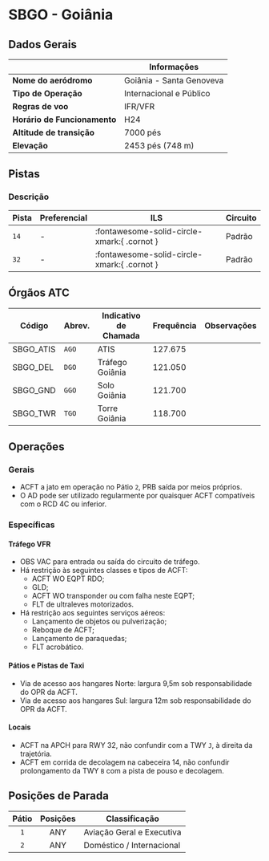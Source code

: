 # SBGO - Goiânia

## Dados Gerais

|                              | Informações                          |
|------------------------------|--------------------------------------|
| **Nome do aeródromo**        | Goiânia - Santa Genoveva             |
| **Tipo de Operação**         | Internacional e Público              |
| **Regras de voo**            | IFR/VFR                              |
| **Horário de Funcionamento** | H24                                  |
| **Altitude de transição**    | 7000 pés                             |
| **Elevação**                 | 2453 pés (748 m)                     |

## Pistas

### Descrição

| Pista | Preferencial  | ILS                             | Circuito   |
|-------|---------------|---------------------------------|------------|
| `14`  | - | :fontawesome-solid-circle-xmark:{ .cornot } | Padrão     |
| `32`  | - | :fontawesome-solid-circle-xmark:{ .cornot } | Padrão     |

<!--
### Configurações

| Configuração | Decolagem   | Pouso       | Observações                                                                                     |
| ------------ | ----------- | ----------- | ----------------------------------------------------------------------------------------------- |
| **LESTE**    | `11L` `11R` | `11L` `11R` | Prioriza-se a `11L` nas saídas para o setor **NORTE** e a `11R` nas saídas para o setor **SUL** |
| **OESTE**    | `29L` `29R` | `29L` `29R` | Prioriza-se a `29R` nas saídas para o setor **NORTE** e a `29L` nas saídas para o setor **SUL** |
-->

## Órgãos ATC

| Código     | Abrev. | Indicativo de Chamada | Frequência | Observações |
| ---------- | ------ | --------------------- | ---------- | ----------- |
| SBGO_ATIS  | `AGO`  | ATIS                  | 127.675    |             |
| SBGO_DEL   | `DGO`  | Tráfego Goiânia       | 121.050    |             |
| SBGO_GND   | `GGO`  | Solo Goiânia          | 121.700    |             |
| SBGO_TWR   | `TGO`  | Torre Goiânia         | 118.700    |             |

## Operações

### Gerais

- ACFT a jato em operação no Pátio `2`, PRB saída por meios próprios.
- O AD pode ser utilizado regularmente por quaisquer ACFT compatíveis com o RCD 4C ou inferior.

### Específicas

#### Tráfego VFR

- OBS VAC para entrada ou saída do circuito de tráfego.
- Há restrição às seguintes classes e tipos de ACFT:
    - ACFT WO EQPT RDO;
    - GLD;
    - ACFT WO transponder ou com falha neste EQPT;
    - FLT de ultraleves motorizados.
- Há restrição aos seguintes serviços aéreos:
    - Lançamento de objetos ou pulverização;
    - Reboque de ACFT;
    - Lançamento de paraquedas;
    - FLT acrobático.

#### Pátios e Pistas de Taxi

- Via de acesso aos hangares Norte: largura 9,5m sob responsabilidade do OPR da ACFT.
- Via de acesso aos hangares Sul: largura 12m sob responsabilidade do OPR da ACFT.

#### Locais

- ACFT na APCH para RWY 32, não confundir com a TWY `J`, à direita da trajetória.
- ACFT em corrida de decolagem na cabeceira 14, não confundir prolongamento da TWY `B` com a pista de pouso e decolagem.

## Posições de Parada

| Pátio     | Posições  | Classificação             |
|:---------:|:---------:|---------------------------|
| `1`       | ANY       | Aviação Geral e Executiva |
| `2`       | ANY       | Doméstico / Internacional |